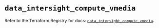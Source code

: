 # `data_intersight_compute_vmedia`

Refer to the Terraform Registry for docs: [`data_intersight_compute_vmedia`](https://registry.terraform.io/providers/ciscodevnet/intersight/1.0.71/docs/data-sources/compute_vmedia).
